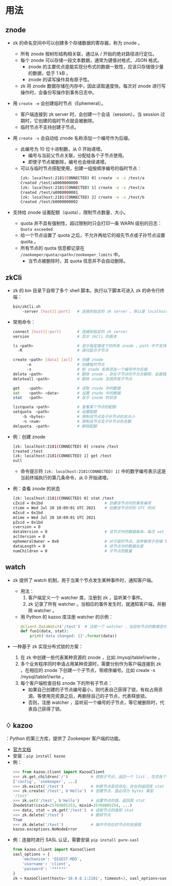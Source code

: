 # 用法

## znode

- zk 的命名空间中可以创建多个存储数据的寄存器，称为 znode 。
  - 所有 znode 按树形结构相关联，通过从 / 开始的绝对路径进行定位。
  - 每个 znode 可以存储一段文本数据，通常为键值对格式、JSON 格式。
    - znode 的主要优点是能实现分布式的数据一致性，应该只存储很少量的数据，低于 1 kB 。
    - znode 的读写操作具有原子性。
  - zk 将 znode 数据存储在内存中，因此读取速度快。每次对 znode 进行写操作时，会备份写操作到事务日志中。

- 用 `create -e` 会创建临时节点（Ephemeral）。
  - 客户端连接到 zk server 时，会创建一个会话（session）。当 session 过期时，它创建的临时节点就会被删除。
  - 临时节点不支持创建子节点。

- 用 `create -s` 会自动给 znode 名称添加一个编号作为后缀。
  - 此编号为 10 位十进制数，从 0 开始递增。
    - 编号与当前父节点关联，分配给各个子节点使用。
    - 即使子节点被删除，编号也会继续递增。
  - 可以与临时节点搭配使用，创建一组按顺序编号的临时节点：
    ```sh
    [zk: localhost:2181(CONNECTED) 0] create -e -s /test/a
    Created /test/a0000000000
    [zk: localhost:2181(CONNECTED) 1] create -e -s /test/a
    Created /test/a0000000001
    [zk: localhost:2181(CONNECTED) 2] create -e -s /test/b
    Created /test/b0000000002
    ```

- 支持给 znode 设置配额（quota），限制节点数量、大小。
  - quota 并不具有强制性，超过限制时只会打印一条 WARN 级别的日志：`Quota exceeded`
  - 给一个节点设置了 quota 之后，不允许再给它的祖先节点或子孙节点设置 quota 。
  - 所有节点的 quota 信息都记录在 `/zookeeper/quota/<path>/zookeeper_limits` 中。
    - 当节点被删除时，其 quota 信息并不会自动删除。

## zkCli

- zk 的 bin 目录下自带了多个 shell 脚本。执行以下脚本可进入 zk 的命令行终端：
  ```sh
  bin/zkCli.sh
      -server [host][:port]   # 连接到指定的 zk server 。默认是 localhost:2181
  ```

- 常用命令：
  ```sh
  connect [host][:port]       # 连接到指定的 zk server
  version                     # 显示 zkCli 的版本

  ls <path>                   # 显示指定路径下的所有 znode 。path 中不支持通配符 *
    -R                        # 递归显示子节点

  create <path> [data] [acl]  # 创建 znode
        -e                    # 创建临时节点
        -s                    # 给 znode 名称添加一个编号作为后缀
  delete <path>               # 删除 znode 。存在子节点时不允许删除，会报错：Node not empty
  deleteall <path>            # 删除 znode 及其所有子节点

  get    <path>               # 读取 znode 中的数据
  set    <path> <data>        # 设置 znode 中的数据
  stat   <path>               # 显示 znode 的状态

  listquota <path>            # 查看某个节点的配额
  setquota  <path>            # 设置配额
      -b <bytes>              # 限制该节点及子孙节点的总大小
      -n <num>                # 限制该节点及子孙节点的总数
  delquota  <path>            # 删除配额
  ```

- 例：创建 znode
  ```sh
  [zk: localhost:2181(CONNECTED) 0] create /test
  Created /test
  [zk: localhost:2181(CONNECTED) 1] get /test
  null
  ```
  - 命令提示符 `[zk: localhost:2181(CONNECTED) 1]` 中的数字编号表示这是当前终端执行的第几条命令，从 0 开始递增。

- 例：查看 znode 的状态
  ```sh
  [zk: localhost:2181(CONNECTED) 0] stat /test
  cZxid = 0x1bd                           # 创建该节点时的事务编号
  ctime = Wed Jul 28 10:09:01 UTC 2021    # 创建该节点时的 UTC 时间
  mZxid = 0x1bd
  mtime = Wed Jul 28 10:09:01 UTC 2021
  pZxid = 0x1bd
  cversion = 0
  dataVersion = 0                         # 该节点中的数据版本。每次 set 都会递增，即使数据没有变化
  aclVersion = 0
  ephemeralOwner = 0x0                    # 对于临时节点，该参数用于存储 Session ID 。对于其它节点，该参数的值为 0
  dataLength = 0                          # 该节点中的数据长度
  numChildren = 0                         # 子节点的数量
  ```

## watch

- zk 提供了 watch 机制，用于当某个节点发生某种事件时，通知客户端。
  - 用法：
    1. 客户端定义一个 watcher 类，注册到 zk ，监听某个事件。
    2. zk 记录了所有 watcher 。当相应的事件发生时，就通知客户端，并删除 watcher 。
  - 用 Python 的 kazoo 库注册 watcher 的示例：
    ```py
    @client.DataWatch('/test')  # 注册一个 watcher ，当目标节点的数据变化时，调用该函数
    def fun1(data, stat):
        print('data changed: {}'.format(data))
    ```

- 一种基于 zk 实现分布式锁的方案：
  1. 在 zk 中创建一些代表某种资源的 znode ，比如 /mysql/table1/write 。
  2. 多个业务程序同时申请占用某种资源时，需要分别作为客户端连接到 zk ，在相应的 znode 下创建一个子节点，带顺序编号。比如 create -s /mysql/table1/write 。
  3. 每个客户端检查目标 znode 下的所有子节点：
     - 如果自己创建的子节点编号最小，则代表自己获得了锁，有权占用资源。等使用完资源之后，再删除自己的子节点，代表释放锁。
     - 否则，注册 watcher ，监听前一个编号的子节点，等它被删除时，代表自己获得了锁。

## ♢ kazoo

：Python 的第三方库，提供了 Zookeeper 客户端的功能。
- [官方文档](https://kazoo.readthedocs.io/en/latest/)
- 安装：`pip install kazoo`
- 例：
  ```py
  >>> from kazoo.client import KazooClient
  >>> zk.get_children('/')          # 获取子节点，返回一个 list ，包含各个子节点的名称
  ['config', 'zookeeper', ...]
  >>> zk.exists('/test')            # 判断节点是否存在。存在则返回其 stat ，不存在则返回 None
  >>> zk.create('/test', b'Hello')  # 创建节点，值必须为 bytes 类型
  '/test'
  >>> zk.set('/test', b'Hello')     # 设置节点的值，返回其 stat
  ZnodeStat(czxid=25769805253, mzxid=25769805254, ...)    
  >>> data, stat = zk.get('/test')  # 读取节点的值和 stat
  >>> zk.delete('/test')            # 删除节点
  True
  >>> zk.delete('/test')            # 操作不存在的节点时会报错
  kazoo.exceptions.NoNodeError
  ```
- 例：连接时进行 SASL 认证，需要安装 `pip install pure-sasl`
  ```py
  from kazoo.client import KazooClient
  sasl_options = {
      'mechanism': 'DIGEST-MD5',
      'username': 'client',
      'password': '******'
  }
  zk = KazooClient(hosts='10.0.0.1:2181', timeout=3, sasl_options=sasl_options)
  ```

